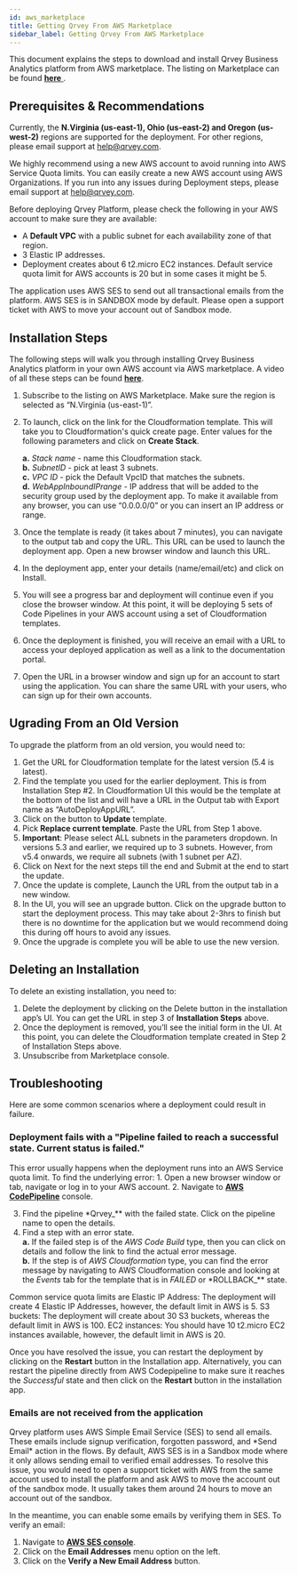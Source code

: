 ```yaml
---
id: aws_marketplace
title: Getting Qrvey From AWS Marketplace
sidebar_label: Getting Qrvey From AWS Marketplace
---
```

<div style={{textAlign: "justify"}}/>

This document explains the steps to download and install Qrvey Business Analytics platform from AWS marketplace. The listing on Marketplace can be found 
<a href="https://aws.amazon.com/marketplace/pp/B0863DDPQG"> <strong> here</strong> </a>.

## Prerequisites & Recommendations

Currently, the **N.Virginia (us-east-1), Ohio (us-east-2) and Oregon (us-west-2)** regions are supported for the deployment. For other regions, please email support at [help@qrvey.com](mailto:help@qrvey.com).

We highly recommend using a new AWS account to avoid running into AWS Service Quota limits. You can easily create a new AWS account using AWS Organizations. If you run into any issues during Deployment steps, please email support at [help@qrvey.com](mailto:help@qrvey.com).

Before deploying Qrvey Platform, please check the following in your AWS account to make sure they are available:

-   A **Default VPC** with a public subnet for each availability zone of that region.
-   3 Elastic IP addresses.
-   Deployment creates about 6 t2.micro EC2 instances. Default service quota limit for AWS accounts is 20 but in some cases it might be 5.

The application uses AWS SES to send out all transactional emails from the platform. AWS SES is in SANDBOX mode by default. Please open a support ticket with AWS to move your account out of Sandbox mode.

## Installation Steps

The following steps will walk you through installing Qrvey Business Analytics platform in your own AWS account via AWS marketplace. A video of all these steps can be found <a href="https://qrvey.wistia.com/medias/bt8531nhf0"> <strong>here</strong></a>. 

1.  Subscribe to the listing on AWS Marketplace. Make sure the region is selected as “N.Virginia (us-east-1)”.

2.  To launch, click on the link for the Cloudformation template.  This will take you to Cloudformation's quick create page. Enter values for the following parameters and click on **Create Stack**.  

       **a.** _Stack name_ - name this Cloudformation stack.  
      **b.** _SubnetID_ - pick at least 3 subnets.  
    **c.** _VPC ID_ - pick the Default VpcID that matches the subnets.  
    **d.** _WebAppInboundIPrange_ - IP address that will be added to the security group used by the deployment app. To make it available from any browser, you can use “0.0.0.0/0” or you can insert an IP address or range.

3.  Once the template is ready (it takes about 7 minutes), you can navigate to the output tab and copy the URL. This URL can be used to launch the deployment app. Open a new browser window and launch this URL.

4.  In the deployment app, enter your details (name/email/etc) and click on Install.

5.  You will see a progress bar and deployment will continue even if you close the browser window. At this point, it will be deploying 5 sets of Code Pipelines in your AWS account using a set of Cloudformation templates.

6.  Once the deployment is finished, you will receive an email with a URL to access your deployed application as well as a link to the documentation portal.

7.  Open the URL in a browser window and sign up for an account to start using the application. You can share the same URL with your users, who can sign up for their own accounts. 

## Ugrading From an Old Version

To upgrade the platform from an old version, you would need to:

1.  Get the URL for Cloudformation template for the latest version (5.4 is latest).
2.  Find the template you used for the earlier deployment. This is from Installation Step #2. In Cloudformation UI this would be the template at the bottom of the list and will have a URL in the Output tab with Export name as “AutoDeployAppURL”.
3.  Click on the button to **Update** template.
4.  Pick **Replace current template**. Paste the URL from Step 1 above.
5.  **Important**: Please select ALL subnets in the parameters dropdown. In versions 5.3 and earlier, we required up to 3 subnets. However, from v5.4 onwards, we require all subnets (with 1 subnet per AZ).
6.  Click on Next for the next steps till the end and Submit at the end to start the update.
7.  Once the update is complete, Launch the URL from the output tab in a new window.
8.  In the UI, you will see an upgrade button.  Click on the upgrade button to start the deployment process. This may take about 2-3hrs to finish but there is no downtime for the application but we would recommend doing this during off hours to avoid any issues.
9.  Once the upgrade is complete you will be able to use the new version.

## Deleting an Installation

To delete an existing installation, you need to: 

1.  Delete the deployment by clicking on the Delete button in the installation app’s UI. You can get the URL in step 3 of **Installation Steps** above.
2.  Once the deployment is removed, you’ll see the initial form in the UI. At this point, you can delete the Cloudformation template created in Step 2 of Installation Steps above.
3.  Unsubscribe from Marketplace console.

## Troubleshooting

Here are some common scenarios where a deployment could result in failure.

<h3 style={{color: "#B3B1B1"}}> Deployment fails with a "Pipeline failed to reach a successful state. Current status is failed." 
</h3>  
This error usually happens when the deployment runs into an AWS Service quota limit. To find the underlying error: 
1. Open a new browser window or tab, navigate or log in to your AWS account.
2. Navigate to 
<a href="https://console.aws.amazon.com/codesuite/codepipeline/pipelines?region=us-east-1 "> <strong>AWS CodePipeline</strong></a> console.

3.  Find the pipeline \*Qrvey\_\*\* with the failed state. Click on the pipeline name to open the details.
4.  Find a step with an error state.  
    **a.** If the failed step is of the _AWS Code Build_ type, then you can click on details and follow the link to find the actual error message.  
    **b.** If the step is of _AWS Cloudformation_ type, you can find the error message by navigating to AWS Cloudformation console and looking at the _Events_ tab for the template that is in _FAILED_ or \*ROLLBACK\_\*\* state.

Common service quota limits are
Elastic IP Address: The deployment will create 4 Elastic IP Addresses, however, the default limit in AWS is 5.
S3 buckets: The deployment will create about 30 S3 buckets, whereas the default limit in AWS is 100.
EC2 instances: You should have 10 t2.micro EC2 instances available, however, the default limit in AWS is 20. 

Once you have resolved the issue, you can restart the deployment by clicking on the **Restart** button in the Installation app. Alternatively, you can restart the pipeline directly from AWS Codepipeline to make sure it reaches the _Successful_ state and then click on the **Restart** button in the installation app.

<h3 style={{color: "#B3B1B1"}}> Emails are not received from the application
</h3> 
Qrvey platform uses AWS Simple Email Service (SES) to send all emails. These emails include signup verification, forgotten password, and *Send Email* action in the flows.   
By default, AWS SES is in a Sandbox mode where it only allows sending email to verified email addresses. To resolve this issue, you would need to open a support ticket with AWS from the same account used to install the platform and ask AWS to move the account out of the sandbox mode. It usually takes them around 24 hours to move an account out of the sandbox. 

In the meantime, you can enable some emails by verifying them in SES. To verify an email:

1.  Navigate to  <a href="https://console.aws.amazon.com/ses/home?region=us-east-1# "> <strong>AWS SES console</strong></a>.
2.  Click on the **Email Addresses** menu option on the left.
3.  Click on the **Verify a New Email Address** button.
